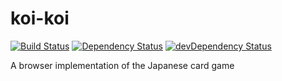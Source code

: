 # koi-koi

[![Build Status](https://travis-ci.org/Zyzle/koi-koi.svg?branch=master)](https://travis-ci.org/Zyzle/koi-koi)
[![Dependency Status](https://david-dm.org/zyzle/koi-koi.svg)](https://david-dm.org/zyzle/koi-koi)
[![devDependency Status](https://david-dm.org/zyzle/koi-koi/dev-status.svg)](https://david-dm.org/zyzle/koi-koi#info=devDependencies)

A browser implementation of the Japanese card game
